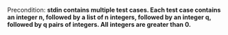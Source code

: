 Precondition: **stdin contains multiple test cases. Each test case contains an integer n, followed by a list of n integers, followed by an integer q, followed by q pairs of integers. All integers are greater than 0.**